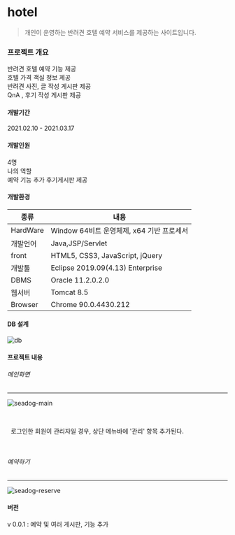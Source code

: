 # hotel

> 개인이 운영하는 반려견 호텔 예약 서비스를 제공하는 사이트입니다. 

### 프로젝트 개요

반려견 호텔 예약 기능 제공 <br>
호텔 가격 객실 정보 제공<br>
반려견 사진, 글 작성 게시판 제공 <br>
QnA , 후기 작성 게시판 제공 <br>

#### 개발기간
2021.02.10 - 2021.03.17
#### 개발인원 
4명<br>
나의 역할 <br>
예약 기능 추가 
후기게시판 제공 
#### 개발환경
| 종류 | 내용
|----| ----- | 
| HardWare | Window 64비트 운영체제, x64 기반 프로세서
| 개발언어 | Java,JSP/Servlet|
| front | HTML5, CSS3, JavaScript, jQuery
| 개발툴 | Eclipse 2019.09(4.13) Enterprise|
| DBMS | Oracle 11.2.0.2.0|
| 웹서버 | Tomcat 8.5 |
| Browser| Chrome 90.0.4430.212

#### DB 설계
![db](https://user-images.githubusercontent.com/85010698/120094542-e601e280-c15b-11eb-872d-d72a8966c51b.png)


#### 프로젝트 내용
###### 메인화면 <br>
<hr/>

![seadog-main](https://user-images.githubusercontent.com/85010698/120109573-f68a7b00-c1a4-11eb-8baf-4a6d8676ee52.gif)

<br/>

&nbsp; 로그인한 회원이 관리자일 경우, 상단 메뉴바에 '관리' 항목 추가된다. 


<br>

###### 예약하기 <br>
<hr/>

![seadog-reserve](https://user-images.githubusercontent.com/85010698/120110202-82050b80-c1a7-11eb-8875-d83202774abe.gif)




#### 버전
v 0.0.1 : 예약 및 여러 게시판,  기능 추가

